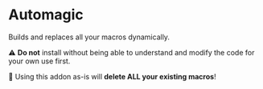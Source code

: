 # Automagic

Builds and replaces all your macros dynamically.

⚠ **Do not** install without being able to understand and modify the code for your own use first.

🛑 Using this addon as-is will **delete ALL your existing macros**!
